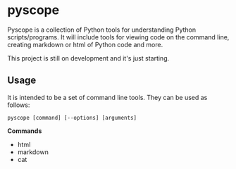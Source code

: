 **pyscope**
==============

Pyscope is a collection of Python tools for
understanding Python scripts/programs. It will include
tools for viewing code on the command line, creating
markdown or html of Python code and more.

This project is still on development and it's just
starting.


Usage
-----

It is intended to be a set of command line tools. They can be used as follows:

    pyscope [command] [--options] [arguments]

**Commands**

- html
- markdown
- cat
